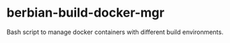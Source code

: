 # berbian-build-docker-mgr
Bash script to manage docker containers with different build environments.
